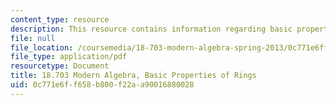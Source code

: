 ```yaml
---
content_type: resource
description: This resource contains information regarding basic properties of rings.
file: null
file_location: /coursemedia/18-703-modern-algebra-spring-2013/0c771e6ff658b800f22aa90016880028_MIT18_703S13_pra_l_15.pdf
file_type: application/pdf
resourcetype: Document
title: 18.703 Modern Algebra, Basic Properties of Rings
uid: 0c771e6f-f658-b800-f22a-a90016880028
---
```

